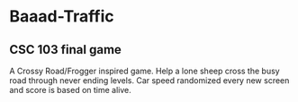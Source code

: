 # Baaad-Traffic
CSC 103 final game
-
A Crossy Road/Frogger inspired game. Help a lone sheep cross the busy road through never ending levels. Car speed randomized every new screen and score is based on time alive.
